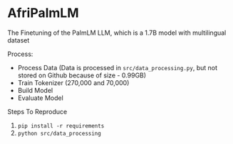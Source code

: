 # AfriPalmLM
The Finetuning of the PalmLM LLM, which is a 1.7B model with multilingual dataset

Process:
* Process Data (Data is processed in `src/data_processing.py`, but not stored on Github because of size - 0.99GB)
* Train Tokenizer (270,000 and 70,000)
* Build Model
* Evaluate Model

Steps To Reproduce
1. `pip install -r requirements`
2. `python src/data_processing`
